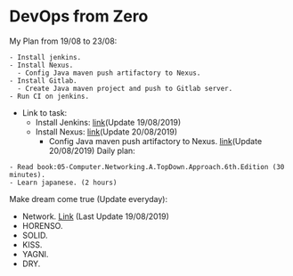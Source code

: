 # DevOps from Zero

My Plan from 19/08 to 23/08:
```
- Install jenkins.
- Install Nexus.
  - Config Java maven push artifactory to Nexus.
- Install Gitlab.
  - Create Java maven project and push to Gitlab server.
- Run CI on jenkins.
```
- Link to task:
  - Install Jenkins: [link](DuongHX/Install_Jenkins)(Update 19/08/2019)
  - Install Nexus: [link](DuongHX/Install_Nexus)(Update 20/08/2019)
    - Config Java maven push artifactory to Nexus. [link](DuongHX/Push-Artifact-Nexus)(Update 20/08/2019)
Daily plan:
```
- Read book:05-Computer.Networking.A.TopDown.Approach.6th.Edition (30 minutes).
- Learn japanese. (2 hours)
```
Make dream come true (Update everyday):
 - Network. [Link](DuongHX/Network) (Last Update 19/08/2019)
 - HORENSO.
 - SOLID.
 - KISS.
 - YAGNI.
 - DRY.
